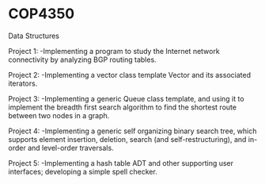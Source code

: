 # COP4350
Data Structures

Project 1:
  -Implementing a program to study the Internet network connectivity by analyzing BGP routing tables.

Project 2:
  -Implementing a vector class template Vector and its associated iterators.

Project 3:
  -Implementing a generic Queue class template, and using it to implement the breadth first search algorithm to find the shortest route between two nodes in a graph. 

Project 4:
  -Implementing a generic self organizing binary search tree, which supports element insertion, deletion, search (and self-restructuring), and in-order and level-order traversals.

Project 5:
  -Implementing a hash table ADT and other supporting user interfaces; developing a simple spell checker.

